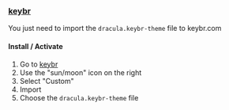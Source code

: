 ### [keybr](https://keybr.com)

You just need to import the ```dracula.keybr-theme``` file to keybr.com

#### Install / Activate

1. Go to [keybr](https://keybr.com)
2. Use the "sun/moon" icon on the right
3. Select "Custom"
4. Import
5. Choose the ```dracula.keybr-theme``` file



